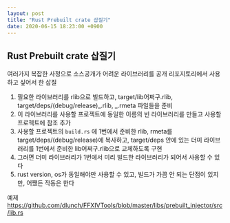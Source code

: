 ```yaml
---
layout: post
title: "Rust Prebuilt crate 삽질기"
date: 2020-06-15 18:23:00 +0900
---
```


## Rust Prebuilt crate 삽질기

여러가지 복잡한 사정으로 소스공개가 어려운 라이브러리를 공개 리포지토리에서 사용하고 싶어서 한 삽질

1. 필요한 라이브러리를 rlib으로 빌드하고, target/lib어쩌구.rlib, target/deps/(debug/release)_.rlib, _.rmeta 파일들을 준비
1. 이 라이브러리를 사용할 프로젝트에 동일한 이름의 빈 라이브러리를 만들고 사용할 프로젝트에 참조 추가
1. 사용할 프로젝트의 `build.rs` 에 1번에서 준비한 rlib, rmeta를 target/deps/(debug/release)에 복사하고, target/deps 안에 있는 더미 라이브러리를 1번에서 준비한 lib어쩌구.rlib으로 교체하도록 구현
1. 그러면 더미 라이브러리가 1번에서 미리 빌드한 라이브러리가 되어서 사용할 수 있다
1. rust version, os가 동일해야만 사용할 수 있고, 빌드가 가끔 안 되는 단점이 있지만, 어쨌든 작동은 한다

예제
https://github.com/dlunch/FFXIVTools/blob/master/libs/prebuilt_injector/src/lib.rs
